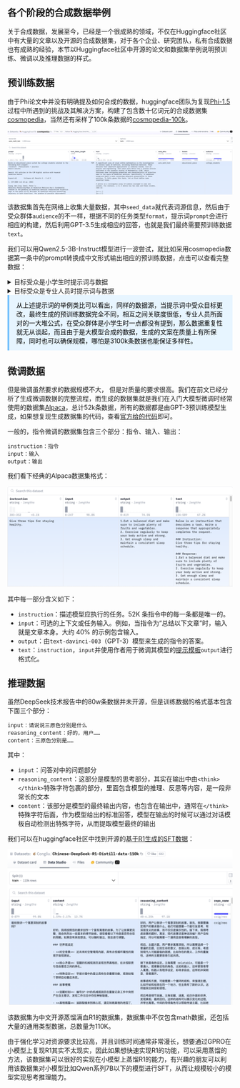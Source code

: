 ## 各个阶段的合成数据举例

关于合成数据，发展至今，已经是一个很成熟的领域，不仅在Huggingface社区中有大量的文章以及开源的合成数据集，对于各个企业、研究团队，私有合成数据也有成熟的经验，本节以Huggingface社区中开源的论文和数据集举例说明预训练、微调以及推理数据的样式。

## 预训练数据

由于Phi论文中并没有明确提及如何合成的数据，huggingface团队为复现[Phi-1.5](https://arxiv.org/abs/2309.05463)过程中所遇到的挑战及其解决方案，构建了包含数十亿词元的合成数据集[cosmopedia](https://huggingface.co/datasets/HuggingFaceTB/cosmopedia)，当然还有采样了100k条数据的[cosmopedia-100k](https://huggingface.co/datasets/HuggingFaceTB/cosmopedia-100k)。

<img src="./picture/cosmopedia_data.png" alt="cosmopedia数据集示例" style="zoom:80%;" />

该数据集首先在网络上收集大量数据，其中`seed_data`就代表词源信息，然后由于受众群体`audience`的不一样，根据不同的任务类型`format`，提示词`prompt`会进行相应的构建，然后利用GPT-3.5生成相应的回答，也就是我们最终需要预训练数据`text`。

我们可以用Qwen2.5-3B-Instruct模型进行一波尝试，就比如采用cosmopedia数据第一条中的prompt转换成中文形式输出相应的预训练数据，点击可以查看完整数据：

<details>
<summary>目标受众是小学生时提示词与数据</summary>

*提示词* ：

```Plain
以下是一个网页的摘录：

#贴现率计算器

由博士候选人Tibor Pál创建

Arturo Barrantes和Adena Benn评论

由博士候选人Tibor Pál创建
Arturo Barrantes和Adena Benn评论
基于Cipra， T.金融与保险公式（2010）的研究
最后更新:2023年2月2日

我们创建了这个贴现率计算器来帮助您估计给定支付流的贴现率。更具体地说，您可以计算给定现值和未来值的贴现率，也可以计算附加支付流（例如年金）的贴现率。

请继续阅读并了解以下内容：
•贴现率的定义是什么？
•贴现率公式是什么？
•如何计算贴现率？
要通过贴现率计算现值，您可能需要查看我们的现值计算器。

贴现率的定义是什么？

贴现率是贴现现金流量（DCF）分析中用于确定未来现金流量现值的利率。贴现率是一个重要的比较基础，因为它是

创建一个与上面的片段相关的教育片段，目标受众是小学生。不应该使用像电磁学和集成这样复杂的大学课程，因为小学通常不会教这些课程。如果这就是这个片段的内容，那就找一个更简单的科学替代方法来解释，并使用日常示例。例如，如果主题是“线性代数”，你可以讨论如何将物体排成一行或列来帮助解决难题。

避免使用专业术语和LaTeX，只讨论简单的小学水平的主题。马上开始教育部分。
```

*数据* ：

```Plain
好的，让我们为小学生们设计一个关于贴现率的简单教育片段。我们可以用一些日常生活中熟悉的概念来解释这个概念。

大家好！今天我们要聊聊一个有趣的概念——贴现率。想象一下，你有一笔钱存起来，比如你的压岁钱，或者从爸爸妈妈那里得到的零花钱。这些钱放在口袋里不动，随着时间的推移，它们会变多吗？当然不会，因为它们只是在银行里放着，银行会给你一点小利息作为回报。这个小利息就是贴现率！

## 贴现率的定义

贴现率就像是银行给你的“租金”。当你把钱存到银行里时，银行会给你一定的利息，这个利息就叫做贴现率。如果你把钱存得越久，银行就会给你越多的利息。所以，贴现率就像是一把尺子，用来测量你的钱随着时间的增长。

## 贴现率公式

虽然这个公式可能看起来有点复杂，但其实很好理解。贴现率公式可以帮助我们算出未来某一天，这笔钱会变成多少。比如，如果你现在有10元钱，银行给你1%的贴现率，那么一年后你就有10元 + 1元 = 11元。这就像你在银行存了一年的钱，银行给了你1元的利息。

## 如何计算贴现率

假设你有一个好朋友，他答应过你一年后送你一个玩具，这个玩具现在值50元。为了公平起见，你想知道这个玩具在未来一年内会变成多少钱，这样才能决定现在是否应该把100元存下来。这里，你就可以用贴现率来计算。

1. 首先，你需要知道这个玩具现在的价值（称为现值），也就是50元。
2. 然后，你需要知道你希望这个玩具在未来的价值（称为未来值），比如100元。
3. 最后，你用贴现率来算出这个玩具在未来一年内会变成多少钱。

## 小练习

想象一下，你现在有10元钱，你想存到银行里，让银行给你一定的贴现率，让你的钱变多。假设银行给你2%的贴现率，一年后你会有多少钱呢？（答案：10元 + 10元 × 2% = 10元 + 0.2元 = 10.2元）

好了，今天的分享就到这里啦！记住，贴现率就像是银行给你的“租金”，帮你把现在的东西变成未来的东西。希望你下次听到这个词时，能立刻想到这个有趣的概念哦！
```

</details>


<details>
<summary>目标受众是专业人员时提示词与数据</summary>

而如果我们将提示词中关于受众群体更改为专业人员，情况又会如何，下面的例子仍采用上述提示词，前半部分完全相同，因此以省略符号替代：

*提示词* ：

```Plain
……

创建一个与上面的片段相关的教育片段，目标受众是专业研究人员，他们学习了关于这些课程的内容，可以用专业术语来进行科普。
请马上开始教育部分。
```

*数据* ：

```Plain
## 贴现率及其在金融与保险中的应用

## 贴现率的定义

贴现率（Discount Rate）在金融与保险领域具有重要地位，它是一种用来衡量未来现金流价值的比率。在进行投资决策、评估项目收益或是评估资产价值时，贴现率被广泛应用于现值（Present Value, PV）的计算。贴现率本质上是一个折现率，它表示了将未来一定时期内的一系列现金流折算到现在时点的价值。

在贴现现金流（Discounted Cash Flow, DCF）分析中，贴现率通常被视为一项无风险收益率，用于调整预期未来现金流至当前的价值。贴现率的高低直接影响到现金流现值的大小，从而对投资决策产生重大影响。

## 贴现率公式

贴现率的核心计算公式为：
\[ PV = \frac{CF}{(1+r)^n} \]
其中，
- \( PV \) 是现值，
- \( CF \) 是未来某时刻的现金流，
- \( r \) 是贴现率（折现率），
- \( n \) 是时间（通常以年为单位）。

通过上述公式，我们可以计算出某一特定未来时刻的现金流在当前时点的价值。在实际操作中，为了简化计算过程，有时会采用复利贴现率，即：
\[ PV = CF \times (1 + r)^{-n} \]

## 如何计算贴现率

在金融模型中，贴现率的选择对最终结果至关重要。通常情况下，贴现率的选择会基于市场条件、行业标准或特定项目的预期风险水平。对于投资者而言，贴现率一般由投资者的风险承受能力和预期回报率决定；而对于企业而言，则可能基于其资本成本或机会成本来设定。

贴现率的确定可以利用多种方法，包括但不限于：
1. **加权平均资本成本（WACC）**：这是综合考虑不同资本来源成本的一种方法，常用于企业内部项目评估。
2. **风险调整贴现率（Risk-Adjusted Discount Rate, RADR）**：这种方法考虑了特定项目的风险溢价，使得贴现率能够反映项目的额外风险。
3. **市场贴现率**：基于当前市场的整体风险偏好来设定贴现率，适用于一些标准化的项目评估。

## 现值计算器的应用

为了方便计算，我们提供了一个贴现率计算器，该工具可以帮助您根据给定的现值、未来值以及附加支付流（如年金）来计算相应的贴现率。通过现值计算器，您可以更直观地理解贴现率在实际应用中的重要性及其如何影响现金流的价值评估。
```

</details>


<div style="background:#e7f5ff;color:#000;padding:12px 16px;border-left:4px solid #74c0fc;">   从上述提示词的举例类比可以看出，同样的数据源，当提示词中受众目标更改，最终生成的预训练数据完全不同，相互之间关联度很低，专业人员所面对的一大堆公式，在受众群体是小学生时一点都没有提到，那么数据重复性就无从谈起，而且由于是大模型合成的数据，生成的文案在质量上有所保障，同时也可以确保规模，哪怕是3100k条数据也能保证多样性。<br></div>


## 微调数据

但是微调虽然要求的数据规模不大， 但是对质量的要求很高。我们在前文已经分析了生成微调数据的完整流程，而生成的数据集就是我们在入门大模型微调时经常使用的数据集[Alpaca](https://huggingface.co/datasets/tatsu-lab/alpaca)，总计52k条数据，所有的数据都是由GPT-3预训练模型生成，如果想复现生成数据集的代码，查看[官方给的代码](https://github.com/tatsu-lab/stanford_alpaca/blob/main/generate_instruction.py)即可。

一般的，指令微调的数据集包含三个部分：指令、输入、输出：

```Plain
instruction：指令
input：输入
output：输出
```

我们看下经典的Alpaca数据集格式：

<img src="./picture/alpaca_data_example.png" alt="alpaca数据集示例" style="zoom:80%;" />

其中每一部分含义如下：

- `instruction`：描述模型应执行的任务。52K 条指令中的每一条都是唯一的。
- `input`：可选的上下文或任务输入。例如，当指令为“总结以下文章”时，输入就是文章本身。大约 40% 的示例包含输入。
- `output`：由`text-davinci-003`（GPT-3）模型来生成的指令的答案。
- `text`：`instruction`，`input`并使用作者用于微调其模型的[提示模板](https://github.com/tatsu-lab/stanford_alpaca#data-release)`output`进行格式化。


## 推理数据

虽然DeepSeek技术报告中的80w条数据并未开源，但是训练数据的格式基本包含下面三个部分：

```Plain
input：请说说三原色分别是什么
reasoning_content：好的，用户……
content：三原色分别是……
```

其中：

- `input`：问答对中的问题部分
- `reasoning_content`：这部分是模型的思考部分，其实在输出中由`<think></think>`特殊字符包裹的部分，里面包含模型的推理、反思等内容，是一段非常长的文本
- `content`：该部分是模型的最终输出内容，也包含在输出中，通常在`</think>`特殊字符后面，作为模型给出的标准回答，模型在输出的时候可以通过对话模板自动检测出特殊字符，从而提取模型最终的输出

我们可以在huggingface社区中找到开源的[基于R1生成的SFT数据](https://huggingface.co/datasets/Congliu/Chinese-DeepSeek-R1-Distill-data-110k)：

<img src="./picture/reasoning_data_example.png" alt="推理数据集示例" style="zoom:80%;" />

该数据集为中文开源蒸馏满血R1的数据集，数据集中不仅包含math数据，还包括大量的通用类型数据，总数量为110K。

由于强化学习对资源要求比较高，并且训练时间通常非常漫长，想要通过GPRO在小模型上复现R1其实不太现实，因此如果想快速实现R1的功能，可以采用蒸馏的方法，该数据集可以很好的实现在小模型上蒸馏R1的能力，有兴趣的朋友可以利用该数据集对小模型比如Qwen系列7B以下的模型进行SFT，从而让规模较小的模型实现思考推理能力。


